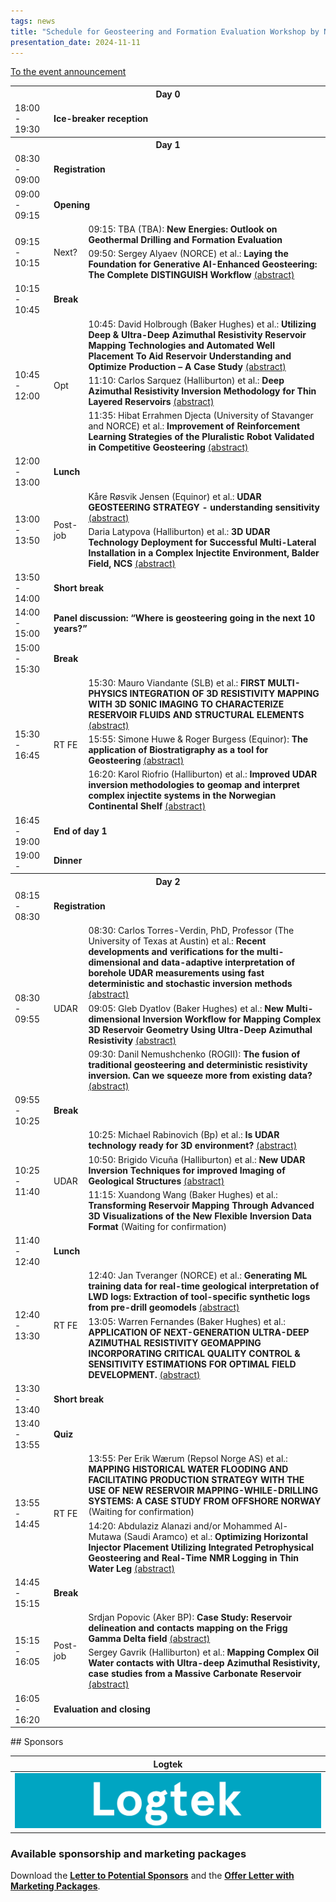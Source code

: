 ```yaml
---
tags: news
title: "Schedule for Geosteering and Formation Evaluation Workshop by NORCE and NFES, November 11-13, 2024"
presentation_date: 2024-11-11
---
```


[To the event announcement](/2024/03/26/geosteering-workshop-2024.html)

<table class="nice-table" id="table"><tr>
<th colspan="3"><b>Day 0</b></th>
</tr>
<tr>
<td>18:00 - 19:30</td>
<td colspan="2"><b>Ice-breaker reception</b></td>
</tr>
<tr>
<th colspan="3"><b>Day 1</b></th>
</tr>
<tr>
<td>08:30 - 09:00</td>
<td colspan="2"><b>Registration</b></td>
</tr>
<tr>
<td>09:00 - 09:15</td>
<td colspan="2"><b>Opening</b></td>
</tr>
<tr>
<td rowspan="2">09:15 - 10:15</td>
<td rowspan="2">Next?</td>
<td>09:15: TBA (TBA): <b>New Energies: Outlook on Geothermal Drilling and Formation Evaluation</b> </td>
</tr>
<tr>
<td>09:50: Sergey Alyaev (NORCE) et al.: <b>Laying the Foundation for Generative AI-Enhanced Geosteering: The Complete DISTINGUISH Workflow</b> <a href="https://nfes.org/2024/09/25/017-laying-workshop-abstract.html">(abstract)</a></td>
</tr>
<tr>
<td>10:15 - 10:45</td>
<td colspan="2"><b>Break</b></td>
</tr>
<tr>
<td rowspan="3">10:45 - 12:00</td>
<td rowspan="3">Opt</td>
<td>10:45: David Holbrough (Baker Hughes) et al.: <b>Utilizing Deep & Ultra-Deep Azimuthal Resistivity Reservoir Mapping Technologies and Automated Well Placement To Aid Reservoir Understanding and Optimize Production – A Case Study</b> <a href="https://nfes.org/2024/09/25/016-utilizing-workshop-abstract.html">(abstract)</a></td>
</tr>
<tr>
<td>11:10: Carlos Sarquez (Halliburton) et al.: <b>Deep Azimuthal Resistivity Inversion Methodology for Thin Layered Reservoirs</b> <a href="https://nfes.org/2024/09/25/009-deep-workshop-abstract.html">(abstract)</a></td>
</tr>
<tr>
<td>11:35: Hibat Errahmen Djecta (University of Stavanger and NORCE) et al.: <b>Improvement of Reinforcement Learning Strategies of the Pluralistic Robot Validated in Competitive Geosteering</b> <a href="https://nfes.org/2024/09/25/018-improvement-workshop-abstract.html">(abstract)</a></td>
</tr>
<tr>
<td>12:00 - 13:00</td>
<td colspan="2"><b>Lunch</b></td>
</tr>
<tr>
<td rowspan="2">13:00 - 13:50</td>
<td rowspan="2">Post-job</td>
<td>Kåre Røsvik Jensen (Equinor) et al.: <b>UDAR GEOSTEERING STRATEGY - understanding sensitivity</b> <a href="https://nfes.org/2024/09/25/010-udar-workshop-abstract.html">(abstract)</a></td>
</tr>
<tr>
<td>Daria Latypova (Halliburton) et al.: <b>3D UDAR Technology Deployment for Successful Multi-Lateral Installation in a Complex Injectite Environment, Balder Field, NCS</b> <a href="https://nfes.org/2024/09/25/011-3d-workshop-abstract.html">(abstract)</a></td>
</tr>
<tr>
<td>13:50 - 14:00</td>
<td colspan="2"><b>Short break</b></td>
</tr>
<tr>
<td>14:00 - 15:00</td>
<td colspan="2"><b>Panel discussion: “Where is geosteering going in the next 10 years?”</b></td>
</tr>
<tr>
<td>15:00 - 15:30</td>
<td colspan="2"><b>Break</b></td>
</tr>
<tr>
<td rowspan="3">15:30 - 16:45</td>
<td rowspan="3">RT FE</td>
<td>15:30: Mauro Viandante (SLB) et al.: <b>FIRST MULTI-PHYSICS INTEGRATION OF 3D RESISTIVITY MAPPING WITH 3D SONIC IMAGING TO CHARACTERIZE RESERVOIR FLUIDS AND STRUCTURAL ELEMENTS</b> <a href="https://nfes.org/2024/09/25/023-first-workshop-abstract.html">(abstract)</a></td>
</tr>
<tr>
<td>15:55: Simone Huwe & Roger Burgess (Equinor): <b>The application of Biostratigraphy as a tool for Geosteering</b> <a href="https://nfes.org/2024/09/25/005-the-workshop-abstract.html">(abstract)</a></td>
</tr>
<tr>
<td>16:20: Karol Riofrio (Halliburton) et al.: <b>Improved UDAR inversion methodologies to geomap and interpret complex injectite systems in the Norwegian Continental Shelf</b> <a href="https://nfes.org/2024/09/25/007-improved-workshop-abstract.html">(abstract)</a></td>
</tr>
<tr>
<td>16:45 - 19:00</td>
<td colspan="2"><b>End of day 1</b></td>
</tr>
<tr>
<td>19:00 - </td>
<td colspan="2"><b>Dinner</b></td>
</tr>
<tr>
<th colspan="3"><b>Day 2</b></th>
</tr>
<tr>
<td>08:15 - 08:30</td>
<td colspan="2"><b>Registration</b></td>
</tr>
<tr>
<td rowspan="3">08:30 - 09:55</td>
<td rowspan="3">UDAR</td>
<td>08:30: Carlos Torres-Verdin, PhD, Professor (The University of Texas at Austin) et al.: <b>Recent developments and verifications for the multi-dimensional and data-adaptive interpretation of borehole UDAR measurements using fast deterministic and stochastic inversion methods</b> <a href="https://nfes.org/2024/09/25/021-recent-workshop-abstract.html">(abstract)</a></td>
</tr>
<tr>
<td>09:05: Gleb Dyatlov (Baker Hughes) et al.: <b>New Multi-dimensional Inversion Workflow for Mapping Complex 3D Reservoir Geometry Using Ultra-Deep Azimuthal Resistivity</b> <a href="https://nfes.org/2024/09/25/022-new-workshop-abstract.html">(abstract)</a></td>
</tr>
<tr>
<td>09:30: Danil Nemushchenko (ROGII): <b>The fusion of traditional geosteering and deterministic resistivity inversion. Can we squeeze more from existing data?</b> <a href="https://nfes.org/2024/09/25/008-the-workshop-abstract.html">(abstract)</a></td>
</tr>
<tr>
<td>09:55 - 10:25</td>
<td colspan="2"><b>Break</b></td>
</tr>
<tr>
<td rowspan="3">10:25 - 11:40</td>
<td rowspan="3">UDAR</td>
<td>10:25: Michael Rabinovich (Bp) et al.: <b>Is UDAR technology ready for 3D environment?</b> <a href="https://nfes.org/2024/09/25/006-is-workshop-abstract.html">(abstract)</a></td>
</tr>
<tr>
<td>10:50: Brigido Vicuña (Halliburton) et al.: <b>New UDAR Inversion Techniques for improved Imaging of Geological Structures</b> <a href="https://nfes.org/2024/09/25/024-new-workshop-abstract.html">(abstract)</a></td>
</tr>
<tr>
<td>11:15: Xuandong Wang (Baker Hughes) et al.: <b>Transforming Reservoir Mapping Through Advanced 3D Visualizations of the New Flexible Inversion Data Format</b> (Waiting for confirmation)</td>
</tr>
<tr>
<td>11:40 - 12:40</td>
<td colspan="2"><b>Lunch</b></td>
</tr>
<tr>
<td rowspan="2">12:40 - 13:30</td>
<td rowspan="2">RT FE</td>
<td>12:40: Jan Tveranger (NORCE) et al.: <b>Generating ML training data for real-time geological interpretation of LWD logs: Extraction of tool-specific synthetic logs from pre-drill geomodels</b> <a href="https://nfes.org/2024/09/25/015-generating-workshop-abstract.html">(abstract)</a></td>
</tr>
<tr>
<td>13:05: Warren Fernandes (Baker Hughes) et al.: <b>APPLICATION OF NEXT-GENERATION ULTRA-DEEP AZIMUTHAL RESISTIVITY GEOMAPPING INCORPORATING CRITICAL QUALITY CONTROL & SENSITIVITY ESTIMATIONS FOR OPTIMAL FIELD DEVELOPMENT. </b> <a href="https://nfes.org/2024/09/25/020-application-workshop-abstract.html">(abstract)</a></td>
</tr>
<tr>
<td>13:30 - 13:40</td>
<td colspan="2"><b>Short break</b></td>
</tr>
<tr>
<td>13:40 - 13:55</td>
<td colspan="2"><b>Quiz</b></td>
</tr>
<tr>
<td rowspan="2">13:55 - 14:45</td>
<td rowspan="2">RT FE</td>
<td>13:55: Per Erik Wærum (Repsol Norge AS) et al.: <b>MAPPING HISTORICAL WATER FLOODING AND FACILITATING PRODUCTION STRATEGY WITH THE USE OF NEW RESERVOIR MAPPING-WHILE-DRILLING SYSTEMS: A CASE STUDY FROM OFFSHORE NORWAY </b> (Waiting for confirmation)</td>
</tr>
<tr>
<td>14:20: Abdulaziz Alanazi and/or Mohammed Al-Mutawa (Saudi Aramco) et al.: <b>Optimizing Horizontal Injector Placement Utilizing Integrated Petrophysical Geosteering and Real-Time NMR Logging in Thin Water Leg</b> <a href="https://nfes.org/2024/09/25/003-optimizing-workshop-abstract.html">(abstract)</a></td>
</tr>
<tr>
<td>14:45 - 15:15</td>
<td colspan="2"><b>Break</b></td>
</tr>
<tr>
<td rowspan="2">15:15 - 16:05</td>
<td rowspan="2">Post-job</td>
<td>Srdjan Popovic (Aker BP): <b>Case Study: Reservoir delineation and contacts mapping on the Frigg Gamma Delta field </b> <a href="https://nfes.org/2024/09/25/025-case-workshop-abstract.html">(abstract)</a></td>
</tr>
<tr>
<td>Sergey Gavrik (Halliburton) et al.: <b>Mapping Complex Oil Water contacts with Ultra-deep Azimuthal Resistivity, case studies from a Massive Carbonate Reservoir</b> <a href="https://nfes.org/2024/09/25/012-mapping-workshop-abstract.html">(abstract)</a></td>
</tr>
<tr>
<td>16:05 - 16:20</td>
<td colspan="2"><b>Evaluation and closing</b></td>
</tr>
</table>## Sponsors

| Logtek      |
|:-----------:|
| <img class="image" alt="Logtek logo" src="/assets/logos/Logtek.png"/> |

### Available sponsorship and marketing packages

Download the 
**[Letter to Potential Sponsors](/assets/workshop2024/geosteering-workshop-sponsor-NFES-202403-27.pdf)**
and the 
**[Offer Letter with Marketing Packages](/assets/workshop2024/geosteering-workshop-marketing-packages-NFES-202403-27.pdf)**.
